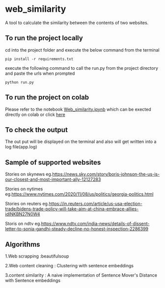 # web_similarity
A tool to calculate the similarity between the contents of two websites.

## To run the project locally

cd into the project folder and execute the below command from the terminal

```
pip install -r requirements.txt
```

execute the following command to call the run.py from the project directory and paste the urls when prompted

```
python run.py
```


## To run the project on colab
Please refer to the notebook  [Web_similarity.ipynb](https://github.com/MathewAlexander/web_similarity/blob/main/Web_similarity.ipynb) which can be exected directly on colab
or click [here](https://colab.research.google.com/drive/1TKIZZOIRESlyEC4RQXRxa-5ofUQG32Y0?usp=sharing)


## To check the output

The out put will be displayed on the terminal and also will get written into a log file(app.log)


## Sample of supported websites
Stories on skynews  eg.https://news.sky.com/story/boris-johnson-the-us-is-our-closest-and-most-important-ally-12127283

Stories on nytimes  eg.https://www.nytimes.com/2020/11/08/us/politics/georgia-politics.html

Stories on reuters  eg.https://in.reuters.com/article/us-usa-election-trade/bidens-trade-policy-will-take-aim-at-china-embrace-allies-idINKBN27N0W4

Storis on ndtv      eg.https://www.ndtv.com/india-news/details-of-dissent-letter-to-sonia-gandhi-steady-decline-no-honest-inspection-2286399


## Algorithms

1.Web scrapping        :beautifulsoup

2.Web content cleaning : Clustering with sentence embeddings

3.content similarity  : A naive implementation of Sentence Mover's Distance with Sentence embeddings

